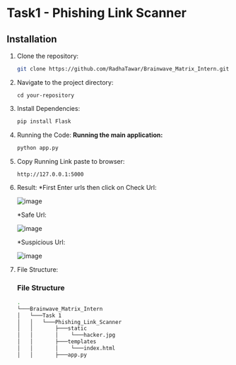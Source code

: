# Task1 - Phishing Link Scanner

## Installation
1. Clone the repository:
   ```bash
   git clone https://github.com/RadhaTawar/Brainwave_Matrix_Intern.git

2. Navigate to the project directory:
   ```
   cd your-repository

3. Install Dependencies:
   ````bash
   pip install Flask

4. Running the Code:
   **Running the main application:**
   ```bash
   python app.py

5. Copy Running Link paste to browser:
   ```
   http://127.0.0.1:5000
   
6. Result:
   *First Enter urls then click on Check Url:
   
   ![image](https://github.com/user-attachments/assets/40fe5377-0518-40a7-aff2-6004a5b31c68)

   *Safe Url:
   
   ![image](https://github.com/user-attachments/assets/2eb9dca7-1e24-428c-93aa-f66adbf77a61)

   *Suspicious Url:
   
   ![image](https://github.com/user-attachments/assets/6fc0677e-b9a3-4371-ac7f-35ef7b4eda98)

7. File Structure:
   ### File Structure
   ```bash
   .
   └───Brainwave_Matrix_Intern
   │   └───Task 1
   │   │   └───Phishing_Link_Scanner
   │   │       ├───static
   │   │       │    └───hacker.jpg
   │   │       ├───templates
   │   │       │    └───index.html
   │   │       ├───app.py

